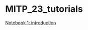# MITP_23_tutorials

[Notebook 1: introduction](https://colab.research.google.com/drive/1S4BAH9H_4js6pMy-6XigdF8k9Rawdxad?usp=sharing)
